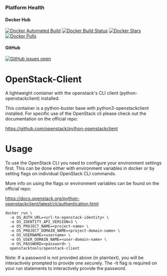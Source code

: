 ### Platform Health

#### Docker Hub

[![Docker Automated Build](https://img.shields.io/docker/cloud/automated/openstacktools/openstack-client.svg)](https://hub.docker.com/r/openstacktools/openstack-client/builds/)
[![Docker Build Status](https://img.shields.io/docker/cloud/build/openstacktools/openstack-client.svg)](https://hub.docker.com/r/openstacktools/openstack-client/builds/)
[![Docker Stars](https://img.shields.io/docker/stars/openstacktools/openstack-client.svg)](https://hub.docker.com/r/openstacktools/openstack-client)
[![Docker Pulls](https://img.shields.io/docker/pulls/openstacktools/openstack-client.svg)](https://hub.docker.com/r/openstacktools/openstack-client/)

#### GitHub

[![GitHub issues open](https://img.shields.io/github/issues/OpenStackTools/OpenStack-Client.svg)](https://github.com/OpenStackTools/OpenStack-Client/issues)

# OpenStack-Client

A lightweight container with the openstack's CLI client (python-openstackclient) installed.

This container is a python-buster base with python3-openstackclient installed. For specific use of the OpenStack cli please check out the documentation on the official repo:

https://github.com/openstack/python-openstackclient

# Usage

To use the OpenStack CLI you need to configure your environment settings first. This can be done either with environment variables in docker or by setting flags on individual OpenStack CLI commands.

More info on using the flags or environment variables can be found on the official repo:

https://docs.openstack.org/python-openstackclient/latest/cli/authentication.html

```
docker run \
  -e OS_AUTH_URL=<url-to-openstack-identity> \
  -e OS_IDENTITY_API_VERSION=3 \
  -e OS_PROJECT_NAME=<project-name> \
  -e OS_PROJECT_DOMAIN_NAME=<project-domain-name> \
  -e OS_USERNAME=<username> \
  -e OS_USER_DOMAIN_NAME=<user-domain-name> \
  -e OS_PASSWORD=<password> \
  openstacktools/openstack-client
```

Note: If a password is not provided above (in plaintext), you will be interactively prompted to provide one securely. The -it flag is required on your run statements to interactively provide the password.
